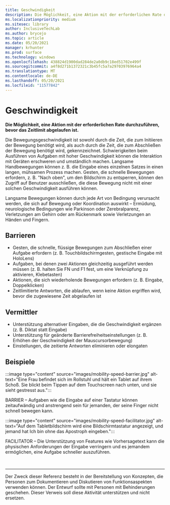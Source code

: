 ```yaml
---
title: Geschwindigkeit
description: Die Möglichkeit, eine Aktion mit der erforderlichen Rate durchzuführen, bevor das Zeitlimit abgelaufen ist
ms.localizationpriority: medium
ms.sitesec: library
author: InclusiveTechLab
ms.author: brycejo
ms.topic: article
ms.date: 05/20/2021
manager: krhunter
ms.prod: surface
ms.technology: windows
ms.openlocfilehash: 438824d1900dad284de2a0db9c18ed51702e499f
ms.sourcegitcommit: a4f8d271b1372321c3b45fc5a7a29703976964a4
ms.translationtype: MT
ms.contentlocale: de-DE
ms.lasthandoff: 05/20/2021
ms.locfileid: "11577842"
---
```

# <a name="speed"></a>Geschwindigkeit

**Die Möglichkeit, eine Aktion mit der erforderlichen Rate durchzuführen, bevor das Zeitlimit abgelaufen ist.**

Die Bewegungsgeschwindigkeit ist sowohl durch die Zeit, die zum Initiieren der Bewegung benötigt wird, als auch durch die Zeit, die zum Abschließen der Bewegung benötigt wird, gekennzeichnet. Schwierigkeiten beim Ausführen von Aufgaben mit hoher Geschwindigkeit können die Interaktion mit Geräten erschweren und umständlich machen. Langsame Handbewegungen können z. B. die Eingabe eines einzelnen Satzes in einen langen, mühsamen Prozess machen. Gesten, die schnelle Bewegungen erfordern, z. B. "Nach oben", um den Bildschirm zu entsperren, können den Zugriff auf Benutzer ausschließen, die diese Bewegung nicht mit einer solchen Geschwindigkeit ausführen können.

Langsame Bewegungen können durch jede Art von Bedingung verursacht werden, die sich auf Bewegung oder Koordination auswirkt – Ermüdung, neurologische Bedingungen wie Parkinson oder Zerebralparenz, Verletzungen am Gehirn oder am Rückenmark sowie Verletzungen an Händen und Fingern.


## <a name="barriers"></a>Barrieren
* Gesten, die schnelle, flüssige Bewegungen zum Abschließen einer Aufgabe erfordern (z. B. Touchbildschirmgesten, gestische Eingabe mit HoloLens)
* Aufgaben, bei denen zwei Aktionen gleichzeitig ausgeführt werden müssen (z. B. halten Sie FN und F1 fest, um eine Verknüpfung zu aktivieren, Klebetasten)
* Aktionen, die sich wiederholende Bewegungen erfordern (z. B. Eingabe, Doppelklicken)
* Zeitlimitierte Antworten, die ablaufen, wenn keine Aktion ergriffen wird, bevor die zugewiesene Zeit abgelaufen ist

## <a name="facilitators"></a>Vermittler

* Unterstützung alternativer Eingaben, die die Geschwindigkeit ergänzen (z. B. Diktat statt Eingabe)
* Unterstützung für geänderte Barrierefreiheitseinstellungen (z. B. Erhöhen der Geschwindigkeit der Mauscursorbewegung)
* Einstellungen, die zeitierte Antworten eliminieren oder elongaten


## <a name="examples"></a>Beispiele

:::image type="content" source="images/mobility-speed-barrier.jpg" alt-text="Eine Frau befindet sich im Rollstuhl und hält ein Tablet auf ihrem Schoß. Sie blickt beim Tippen auf dem Touchscreen nach unten, und sie sieht gestresst aus.":::

BARRIER – Aufgaben wie die Eingabe auf einer Tastatur können zeitaufwändig und anstrengend sein für jemanden, der seine Finger nicht schnell bewegen kann.

:::image type="content" source="images/mobility-speed-facilitator.jpg" alt-text="Auf dem Tabletbildschirm wird eine Bildschirmtastatur angezeigt, und jemand hat Ich bin ohne das Apostroph eingeben.":::

FACILITATOR – Die Unterstützung von Features wie Vorhersagetext kann die physischen Anforderungen der Eingabe verringern und es jemandem ermöglichen, eine Aufgabe schneller auszuführen.

&nbsp;

[comment]: # (Footer-Anweisung)
___
Der Zweck dieser Referenz besteht in der Bereitstellung von Konzepten, die Personen zum Dokumentieren und Diskutieren von Funktionsaspekten verwenden können. Der Entwurf sollte mit Personen mit Behinderungen geschehen. Dieser Verweis soll diese Aktivität unterstützen und nicht ersetzen. 